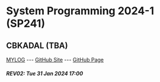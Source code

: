 ---
---
# System Programming 2024-1 (SP241)

## CBKADAL (TBA)

[MYLOG](TXT/mylog.txt) --- [GitHub Site](https://github.com/cbkadal/sp241/) --- [GitHub Page](https://cbkadal.github.io/sp241/) 

##### REV02: Tue 31 Jan 2024 17:00
